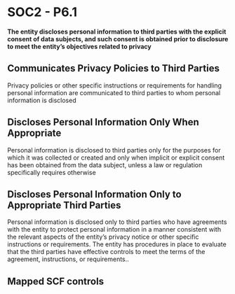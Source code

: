 # SOC2 - P6.1
**The entity discloses personal information to third parties with the explicit consent of data subjects, and such consent is obtained prior to disclosure to meet the entity’s objectives related to privacy**
## Communicates Privacy Policies to Third Parties
Privacy policies or other specific instructions or requirements for handling personal information are communicated to third parties to whom personal information is disclosed
## Discloses Personal Information Only When Appropriate
Personal information is disclosed to third parties only for the purposes for which it was collected or created and only when implicit or explicit consent has been obtained from the data subject, unless a law or regulation specifically requires otherwise
## Discloses Personal Information Only to Appropriate Third Parties
Personal information is disclosed only to third parties who have agreements with the entity to protect personal information in a manner consistent with the relevant aspects of the entity’s privacy notice or other specific instructions or requirements. The entity has procedures in place to evaluate that the third parties have effective controls to meet the terms of the agreement, instructions, or requirements..
## Mapped SCF controls